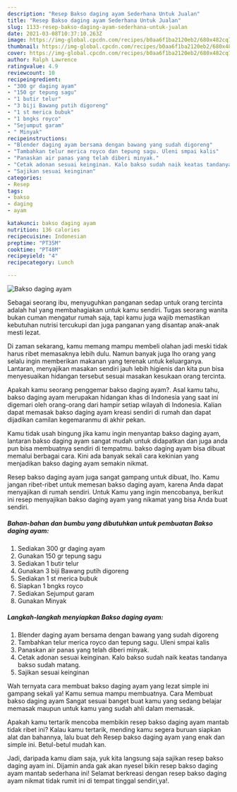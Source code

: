 ```yaml
---
description: "Resep Bakso daging ayam Sederhana Untuk Jualan"
title: "Resep Bakso daging ayam Sederhana Untuk Jualan"
slug: 1133-resep-bakso-daging-ayam-sederhana-untuk-jualan
date: 2021-03-08T10:37:10.263Z
image: https://img-global.cpcdn.com/recipes/b0aa6f1ba2120eb2/680x482cq70/bakso-daging-ayam-foto-resep-utama.jpg
thumbnail: https://img-global.cpcdn.com/recipes/b0aa6f1ba2120eb2/680x482cq70/bakso-daging-ayam-foto-resep-utama.jpg
cover: https://img-global.cpcdn.com/recipes/b0aa6f1ba2120eb2/680x482cq70/bakso-daging-ayam-foto-resep-utama.jpg
author: Ralph Lawrence
ratingvalue: 4.9
reviewcount: 10
recipeingredient:
- "300 gr daging ayam"
- "150 gr tepung sagu"
- "1 butir telur"
- "3 biji Bawang putih digoreng"
- "1 st merica bubuk"
- "1 bngks royco"
- "Sejumput garam"
- " Minyak"
recipeinstructions:
- "Blender daging ayam bersama dengan bawang yang sudah digoreng"
- "Tambahkan telur merica royco dan tepung sagu. Uleni smpai kalis"
- "Panaskan air panas yang telah diberi minyak."
- "Cetak adonan sesuai keinginan. Kalo bakso sudah naik keatas tandanya bakso sudah matang."
- "Sajikan sesuai keinginan"
categories:
- Resep
tags:
- bakso
- daging
- ayam

katakunci: bakso daging ayam 
nutrition: 136 calories
recipecuisine: Indonesian
preptime: "PT35M"
cooktime: "PT48M"
recipeyield: "4"
recipecategory: Lunch

---
```



![Bakso daging ayam](https://img-global.cpcdn.com/recipes/b0aa6f1ba2120eb2/680x482cq70/bakso-daging-ayam-foto-resep-utama.jpg)

Sebagai seorang ibu, menyuguhkan panganan sedap untuk orang tercinta adalah hal yang membahagiakan untuk kamu sendiri. Tugas seorang  wanita bukan cuman mengatur rumah saja, tapi kamu juga wajib memastikan kebutuhan nutrisi tercukupi dan juga panganan yang disantap anak-anak mesti lezat.

Di zaman  sekarang, kamu memang mampu membeli olahan jadi meski tidak harus ribet memasaknya lebih dulu. Namun banyak juga lho orang yang selalu ingin memberikan makanan yang terenak untuk keluarganya. Lantaran, menyajikan masakan sendiri jauh lebih higienis dan kita pun bisa menyesuaikan hidangan tersebut sesuai masakan kesukaan orang tercinta. 



Apakah kamu seorang penggemar bakso daging ayam?. Asal kamu tahu, bakso daging ayam merupakan hidangan khas di Indonesia yang saat ini digemari oleh orang-orang dari hampir setiap wilayah di Indonesia. Kalian dapat memasak bakso daging ayam kreasi sendiri di rumah dan dapat dijadikan camilan kegemaranmu di akhir pekan.

Kamu tidak usah bingung jika kamu ingin menyantap bakso daging ayam, lantaran bakso daging ayam sangat mudah untuk didapatkan dan juga anda pun bisa membuatnya sendiri di tempatmu. bakso daging ayam bisa dibuat memalui berbagai cara. Kini ada banyak sekali cara kekinian yang menjadikan bakso daging ayam semakin nikmat.

Resep bakso daging ayam juga sangat gampang untuk dibuat, lho. Kamu jangan ribet-ribet untuk memesan bakso daging ayam, karena Anda dapat menyajikan di rumah sendiri. Untuk Kamu yang ingin mencobanya, berikut ini resep menyajikan bakso daging ayam yang nikamat yang bisa Anda buat sendiri.

<!--inarticleads1-->

##### Bahan-bahan dan bumbu yang dibutuhkan untuk pembuatan Bakso daging ayam:

1. Sediakan 300 gr daging ayam
1. Gunakan 150 gr tepung sagu
1. Sediakan 1 butir telur
1. Gunakan 3 biji Bawang putih digoreng
1. Sediakan 1 st merica bubuk
1. Siapkan 1 bngks royco
1. Sediakan Sejumput garam
1. Gunakan  Minyak




<!--inarticleads2-->

##### Langkah-langkah menyiapkan Bakso daging ayam:

1. Blender daging ayam bersama dengan bawang yang sudah digoreng
1. Tambahkan telur merica royco dan tepung sagu. Uleni smpai kalis
1. Panaskan air panas yang telah diberi minyak.
1. Cetak adonan sesuai keinginan. Kalo bakso sudah naik keatas tandanya bakso sudah matang.
1. Sajikan sesuai keinginan




Wah ternyata cara membuat bakso daging ayam yang lezat simple ini gampang sekali ya! Kamu semua mampu membuatnya. Cara Membuat bakso daging ayam Sangat sesuai banget buat kamu yang sedang belajar memasak maupun untuk kamu yang sudah ahli dalam memasak.

Apakah kamu tertarik mencoba membikin resep bakso daging ayam mantab tidak ribet ini? Kalau kamu tertarik, mending kamu segera buruan siapkan alat dan bahannya, lalu buat deh Resep bakso daging ayam yang enak dan simple ini. Betul-betul mudah kan. 

Jadi, daripada kamu diam saja, yuk kita langsung saja sajikan resep bakso daging ayam ini. Dijamin anda gak akan nyesel bikin resep bakso daging ayam mantab sederhana ini! Selamat berkreasi dengan resep bakso daging ayam nikmat tidak rumit ini di tempat tinggal sendiri,ya!.

